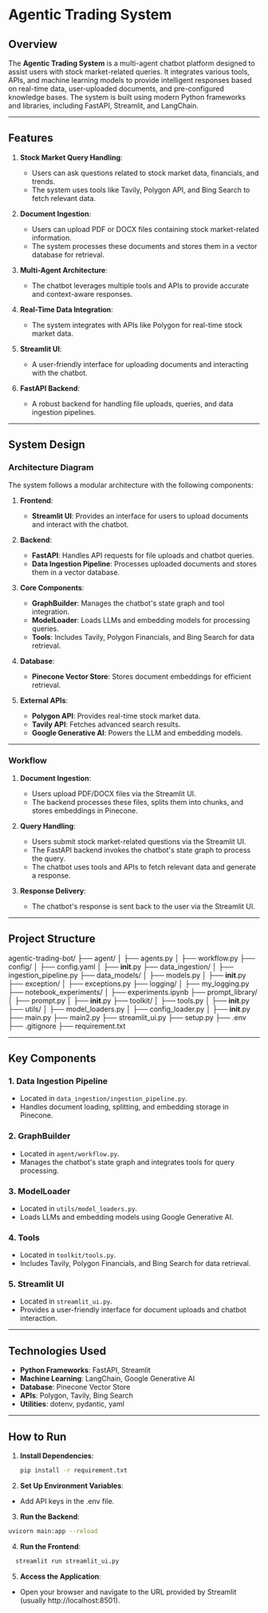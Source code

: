 # Agentic Trading System

## Overview

The **Agentic Trading System** is a multi-agent chatbot platform designed to assist users with stock market-related queries. It integrates various tools, APIs, and machine learning models to provide intelligent responses based on real-time data, user-uploaded documents, and pre-configured knowledge bases. The system is built using modern Python frameworks and libraries, including FastAPI, Streamlit, and LangChain.

---

## Features

1. **Stock Market Query Handling**:
   - Users can ask questions related to stock market data, financials, and trends.
   - The system uses tools like Tavily, Polygon API, and Bing Search to fetch relevant data.

2. **Document Ingestion**:
   - Users can upload PDF or DOCX files containing stock market-related information.
   - The system processes these documents and stores them in a vector database for retrieval.

3. **Multi-Agent Architecture**:
   - The chatbot leverages multiple tools and APIs to provide accurate and context-aware responses.

4. **Real-Time Data Integration**:
   - The system integrates with APIs like Polygon for real-time stock market data.

5. **Streamlit UI**:
   - A user-friendly interface for uploading documents and interacting with the chatbot.

6. **FastAPI Backend**:
   - A robust backend for handling file uploads, queries, and data ingestion pipelines.

---

## System Design

### Architecture Diagram

The system follows a modular architecture with the following components:

1. **Frontend**:
   - **Streamlit UI**: Provides an interface for users to upload documents and interact with the chatbot.

2. **Backend**:
   - **FastAPI**: Handles API requests for file uploads and chatbot queries.
   - **Data Ingestion Pipeline**: Processes uploaded documents and stores them in a vector database.

3. **Core Components**:
   - **GraphBuilder**: Manages the chatbot's state graph and tool integration.
   - **ModelLoader**: Loads LLMs and embedding models for processing queries.
   - **Tools**: Includes Tavily, Polygon Financials, and Bing Search for data retrieval.

4. **Database**:
   - **Pinecone Vector Store**: Stores document embeddings for efficient retrieval.

5. **External APIs**:
   - **Polygon API**: Provides real-time stock market data.
   - **Tavily API**: Fetches advanced search results.
   - **Google Generative AI**: Powers the LLM and embedding models.

---

### Workflow

1. **Document Ingestion**:
   - Users upload PDF/DOCX files via the Streamlit UI.
   - The backend processes these files, splits them into chunks, and stores embeddings in Pinecone.

2. **Query Handling**:
   - Users submit stock market-related questions via the Streamlit UI.
   - The FastAPI backend invokes the chatbot's state graph to process the query.
   - The chatbot uses tools and APIs to fetch relevant data and generate a response.

3. **Response Delivery**:
   - The chatbot's response is sent back to the user via the Streamlit UI.

---

## Project Structure
agentic-trading-bot/ ├── agent/ │ ├── agents.py │ ├── workflow.py ├── config/ │ ├── config.yaml │ ├── __init__.py ├── data_ingestion/ │ ├── ingestion_pipeline.py ├── data_models/ │ ├── models.py │ ├── __init__.py ├── exception/ │ ├── exceptions.py ├── logging/ │ ├── my_logging.py ├── notebook_experiments/ │ ├── experiments.ipynb ├── prompt_library/ │ ├── prompt.py │ ├── __init__.py ├── toolkit/ │ ├── tools.py │ ├── __init__.py ├── utils/ │ ├── model_loaders.py │ ├── config_loader.py │ ├── __init__.py ├── main.py ├── main2.py ├── streamlit_ui.py ├── setup.py ├── .env ├── .gitignore ├── requirement.txt


---

## Key Components

### 1. **Data Ingestion Pipeline**
   - Located in `data_ingestion/ingestion_pipeline.py`.
   - Handles document loading, splitting, and embedding storage in Pinecone.

### 2. **GraphBuilder**
   - Located in `agent/workflow.py`.
   - Manages the chatbot's state graph and integrates tools for query processing.

### 3. **ModelLoader**
   - Located in `utils/model_loaders.py`.
   - Loads LLMs and embedding models using Google Generative AI.

### 4. **Tools**
   - Located in `toolkit/tools.py`.
   - Includes Tavily, Polygon Financials, and Bing Search for data retrieval.

### 5. **Streamlit UI**
   - Located in `streamlit_ui.py`.
   - Provides a user-friendly interface for document uploads and chatbot interaction.

---

## Technologies Used

- **Python Frameworks**: FastAPI, Streamlit
- **Machine Learning**: LangChain, Google Generative AI
- **Database**: Pinecone Vector Store
- **APIs**: Polygon, Tavily, Bing Search
- **Utilities**: dotenv, pydantic, yaml

---

## How to Run

1. **Install Dependencies**:
   ```bash
   pip install -r requirement.txt

2. **Set Up Environment Variables**:
- Add API keys in the .env file.

3. **Run the Backend**:
  ```bash
  uvicorn main:app --reload
  ```

4. **Run the Frontend**:
  ```bash
    streamlit run streamlit_ui.py
  ```
5. **Access the Application**:

- Open your browser and navigate to the URL provided by Streamlit (usually http://localhost:8501).